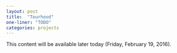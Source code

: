 ```yaml
---
layout: post
title:  "Tourhood"
one-liner: "TODO"
categories: projects
---
```

This content will be available later today (Friday, February 19, 2016).
